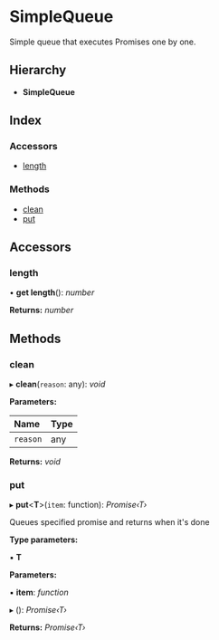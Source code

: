 # SimpleQueue

Simple queue that executes Promises one by one.

## Hierarchy

* **SimpleQueue**

## Index

### Accessors

* [length](simplequeue.md#length)

### Methods

* [clean](simplequeue.md#clean)
* [put](simplequeue.md#put)

## Accessors

### length

• **get length**\(\): _number_

**Returns:** _number_

## Methods

### clean

▸ **clean**\(`reason`: any\): _void_

**Parameters:**

| Name | Type |
| :--- | :--- |
| `reason` | any |

**Returns:** _void_

### put

▸ **put**&lt;**T**&gt;\(`item`: function\): _Promise‹T›_

Queues specified promise and returns when it's done

**Type parameters:**

▪ **T**

**Parameters:**

▪ **item**: _function_

▸ \(\): _Promise‹T›_

**Returns:** _Promise‹T›_

